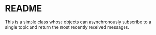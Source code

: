 # README #

This is a simple class whose objects can asynchronously subscribe to a single topic and return the most recently received messages. 
